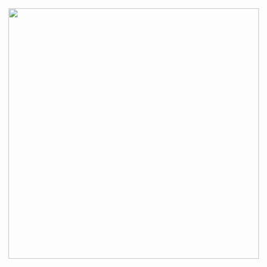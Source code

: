<a href="https://github.com/devxb/gitanimals">
<img
  src="https://render.gitanimals.org/farms/ksiksit"
  width="500"
  height="500"
/>
</a>
